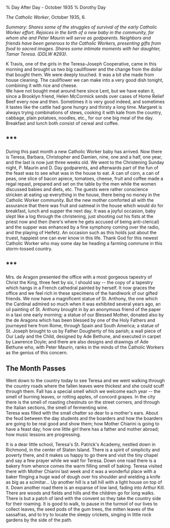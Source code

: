 % Day After Day - October 1935
% Dorothy Day

*The Catholic Worker*, October 1935, 6.

*Summary: Shares some of the struggles of survival of the early Catholic
Worker effort. Rejoices in the birth of a new baby in the community, for
whom she and Peter Maurin will serve as godparents. Neighbors and
friends have been generous to the Catholic Workers, presenting gifts
from food to sacred images. Shares some intimate moments with her
daughter, Tamar Teresa. (DDLW \#293).*

K Travis, one of the girls in the Teresa-Joseph Cooperative, came in
this morning and brought us two big cauliflower and the change from the
dollar that bought them. We were deeply touched. It was a bit she made
from house cleaning. The cauliflower we can make into a very good dish
tonight, combining it with rice and cheese. \
 We have not bought meat around here since Lent, but we have eaten it,
since a Brooklyn friend, Helen McCormick sends over cases of Home Relief
Beef every now and then. Sometimes it is very good indeed, and sometimes
it tastes like the cattle had gone hungry and thirsty a long time.
Margaret is always trying combinations of stews, cooking it with kale
from the country, cabbage, plain potatoes, noodles, etc., for our one
big meal of the day. Breakfast and lunch both consist of cereal and
coffee.

## \*\*\*

During this past month a new Catholic Worker baby has arrived. Now there
is Teresa, Barbara, Christopher and Damien, nine, one and a half, one
year, and the last is now just three weeks old. We went to the
Christening Sunday night, P. Maurin and D. Day godparents, and
afterwards part of the fun of the feast was to see what was in the house
to eat. A can of corn, a can of peas, one slice of bacon apiece,
tomatoes, cheese, fruit and coffee made a regal repast, prepared and set
on the table by the men while the women discussed babies and diets, etc.
The guests were rather conscience stricken at eating up everything in
the house, there being no money in the Catholic Worker community. But
the new mother comforted all with the assurance that there was fruit and
oatmeal in the house which would do for breakfast, lunch and supper the
next day. It was a joyful occasion, baby slept like a log through the
christening, just shooting out his fists at the priest now and then
(here's where he gets accused of being anti-clerical) and the supper was
enhanced by a fine symphony coming over the radio, and the playing of
Heifetz. An occasion such as this holds just about the truest, happiest
one can ever know in this life. Thank God for this newest Catholic
Worker who may some day be heading a farming commune in this
storm-tossed country.

## \*\*\*

Mrs. de Aragon presented the office with a most gorgeous tapestry of
Christ the King, three feet by six, I should say -- the copy of a
tapestry which hangs in a French cathedral painted by herself. It now
graces the office and we feel rich in these specimens of the handiwork
of our gifted friends. We now have a magnificent statue of St. Anthony,
the one which the Cardinal admired so much when it was exhibited several
years ago, an oil painting of St. Anthony brought in by an anonymous
friend of the paper in a taxi one early morning; a statue of our Blessed
Mother, donated also by the de Aragons which has been blessed by one of
the Holy Fathers and journeyed here from Rome, through Spain and South
America; a statue of St. Joseph brought to us by Father Dougherty of his
parish; a wall piece of Our Lady and the Child, designed by Ade Bethune,
and executed in carpet by Lawrence Doyle; and there are also designs and
drawings of Ade Bethune who, with Peter Maurin, ranks in the minds of
the Catholic Workers as the genius of this concern.

The Month Passes
----------------

Went down to the country today to see Teresa and we went walking through
the country roads where the fallen leaves were thickest and she could
scuff through them. Fall has a special smell which we welcome each year
-- the smell of burning leaves, or rotting apples, of concord grapes. In
the city there is the smell of roasting chestnuts on the street corners,
and through the Italian sections, the smell of fermenting wine. \
 Teresa was filled with the small chatter so dear to a mother's ears.
About the feud between the day students and the boarders and how the
boarders are going to be real good and show them; how Mother Chiarini is
going to have a feast day; how one little girl there has a father and
mother abroad; how music lessons are progressing. 

It is a dear little school, Teresa's St. Patrick's Academy, nestled
down in Richmond, in the center of Staten Island. There is a spirit of
simplicity and poverty there, and it makes us happy to go there and
visit the tiny chapel and say a few prayer while we wait for Teresa.
Down one road there is a bakery from whence comes the warm filling smell
of baking. Teresa visited there with Mother Chiarini last week and it
was a wonderful place with a baker flinging a huge wad of dough over his
shoulder and wielding a knife as big as a scimitar... Up another hill is
a tall hill with a light house on top of it. Down another road there is
an expanse of low land, fading into Arthur Kill. There are woods and
fields and hills and the children go for long walks. There is but a
patch of land with the convent so they take the country side for their
roaming. It is good to walk, to pause in the turmoil of our lives to
collect leaves, the seed pods of the gum trees, the mitten leaves of the
sassafras, and to try to locate the sleepy crickets, singing in little
rock gardens by the side of the path.
